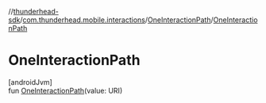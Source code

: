 //[thunderhead-sdk](../../../index.md)/[com.thunderhead.mobile.interactions](../index.md)/[OneInteractionPath](index.md)/[OneInteractionPath](-one-interaction-path.md)

# OneInteractionPath

[androidJvm]\
fun [OneInteractionPath](-one-interaction-path.md)(value: URI)

